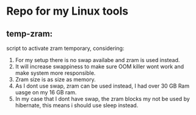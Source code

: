 # Repo for my Linux tools

## temp-zram:
script to activate zram temporary, considering:
1. For my setup there is no swap availabe and zram is used instead.
2. It will increase swappiness to make sure OOM killer wont work and make system more responsible.
3. Zram size is as size as memory.
4. As I dont use swap, zram can be used instead, I had over 30 GB Ram uasge on my 16 GB ram.
5. In my case that I dont have swap, the zram blocks my not be used by hibernate, this means i should use sleep instead.
